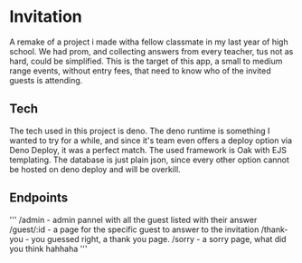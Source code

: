 # Invitation
A remake of a project i made witha fellow classmate in my last year of high school. We had prom, and collecting answers from every teacher, tus not as hard, could be simplified. This is the target of this app, a small to medium range events, without entry fees, that need to know who of the invited guests is attending.

## Tech
The tech used in this project is deno. The deno runtime is something I wanted to try for a while, and since it's team even offers a deploy option via Deno Deploy, it was a perfect match. The used framework is Oak with EJS templating. The database is just plain json, since every other option cannot be hosted on deno deploy and will be overkill.

## Endpoints
'''
/admin - admin pannel with all the guest listed with their answer
/guest/:id - a page for the specific guest to answer to the invitation
/thank-you - you guessed right, a thank you page.
/sorry - a sorry page, what did you think hahhaha
'''
